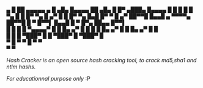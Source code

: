  ▄  █ ██      ▄▄▄▄▄    ▄  █     ▄█▄    █▄▄▄▄ ██   ▄█▄    █  █▀ ▄███▄   █▄▄▄▄ 
█   █ █ █    █     ▀▄ █   █     █▀ ▀▄  █  ▄▀ █ █  █▀ ▀▄  █▄█   █▀   ▀  █  ▄▀ 
██▀▀█ █▄▄█ ▄  ▀▀▀▀▄   ██▀▀█     █   ▀  █▀▀▌  █▄▄█ █   ▀  █▀▄   ██▄▄    █▀▀▌  
█   █ █  █  ▀▄▄▄▄▀    █   █     █▄  ▄▀ █  █  █  █ █▄  ▄▀ █  █  █▄   ▄▀ █  █  
   █     █               █      ▀███▀    █      █ ▀███▀    █   ▀███▀     █   
  ▀     █               ▀               ▀      █          ▀             ▀    
       ▀                                      ▀           

_Hash Cracker is an open source hash cracking tool, to crack md5,sha1 and ntlm hashs._

*For educationnal purpose only* :P
